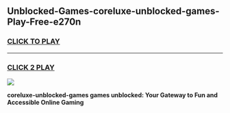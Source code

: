 
## Unblocked-Games-coreluxe-unblocked-games-Play-Free-e270n
<h3>
<a href="https://premium76.site?title=coreluxe-unblocked-games&ref=10A">CLICK TO PLAY</a></h3>
<hr>

<h3>
<a href="https://premium76.site?title=coreluxe-unblocked-games&ref=10A">CLICK 2 PLAY</a>
  
</h3>

<a href="https://premium76.site?title=coreluxe-unblocked-games&ref=10A"><img src="https://clearcache.store/games.png"></a>


**coreluxe-unblocked-games games unblocked: Your Gateway to Fun and Accessible Online Gaming**
